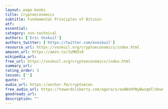 ```yaml
---
layout: page-books
title: Cryptoeconomics
subtitle: Fundamental Principles of Bitcoin
atf: 
essential: 
category: non-technical
authors: ['Eric Voskuil']
authors_twitter: ['https://twitter.com/evoskuil']
resource_url: https://voskuil.org/cryptoeconomics/index.html
amazon_url: https://amzn.to/3zMHZv8
wikipedia_url: 
free_url: https://voskuil.org/cryptoeconomics/index.html
summary_url: 
rating_order: 3
lesson: ['']
quote: ""
audio_url: https://anchor.fm/cryptoecon
free_audio_url: https://towardsliberty.com/agora/s/aa8WsHYNyBwzqmT/download/Eric%20Voskuil%20-%20Cryptoeconomics_Fundamental%20Principles%20of%20Bitcoin.mp3
goodreads_url: 
description: ""
---
```

